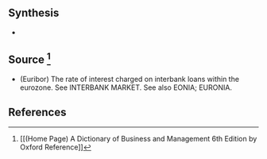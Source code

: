 ## Synthesis
- 
## Source [^1]
- (Euribor) The rate of interest charged on interbank loans within the eurozone. See INTERBANK MARKET. See also EONIA; EURONIA.
## References

[^1]: [[(Home Page) A Dictionary of Business and Management 6th Edition by Oxford Reference]]